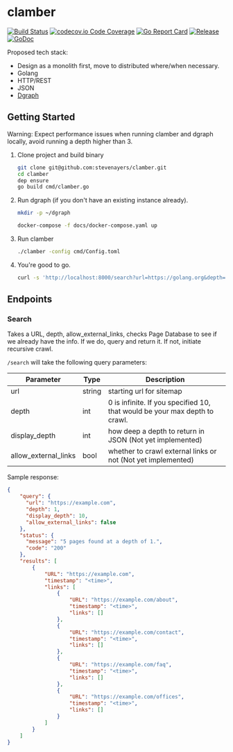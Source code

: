 # clamber
[![Build Status](https://travis-ci.org/stevenayers/clamber.svg?branch=master)](https://travis-ci.org/stevenayers/clamber)
[![codecov.io Code Coverage](https://img.shields.io/codecov/c/github/stevenayers/clamber.svg)](https://codecov.io/github/stevenayers/clamber?branch=master)
[![Go Report Card](https://goreportcard.com/badge/github.com/stevenayers/clamber)](https://goreportcard.com/report/github.com/stevenayers/clamber)
[![Release](https://img.shields.io/badge/release-v0.1--alpha-5272B4.svg)](https://github.com/stevenayers/clamber/releases/tag/v0.1-alpha)
[![GoDoc](https://godoc.org/github.com/stevenayers/clamber?status.svg)](https://godoc.org/github.com/stevenayers/clamber)

Proposed tech stack:
- Design as a monolith first, move to distributed where/when necessary.
- Golang
- HTTP/REST
- JSON
- [Dgraph](https://dgraph.io)


## Getting Started
Warning: Expect performance issues when running clamber and dgraph locally, avoid running a depth higher than 3.


1. Clone project and build binary
    ```bash
    git clone git@github.com:stevenayers/clamber.git
    cd clamber
    dep ensure
    go build cmd/clamber.go
    ```
1. Run dgraph (if you don't have an existing instance already).
    ```bash
    mkdir -p ~/dgraph
    
    docker-compose -f docs/docker-compose.yaml up
    ```
1. Run clamber
    ```bash
    ./clamber -config cmd/Config.toml
    ```
1. You're good to go.
    ```bash
    curl -s 'http://localhost:8000/search?url=https://golang.org&depth=2'
    ```
 
## Endpoints

### Search
Takes a URL, depth, allow_external_links, checks Page Database to see if we already have the info. If we do, query and return it. If not, initiate recursive crawl.

`/search` will take the following query parameters:

| Parameter            | Type   | Description |
|----------------------|--------|-------------|
| url                  | string | starting url for sitemap |
| depth                | int    | 0 is infinite. If you specified 10, that would be your max depth to crawl. |
| display_depth        | int    | how deep a depth to return in JSON (Not yet implemented) |
| allow_external_links | bool   | whether to crawl external links or not (Not yet implemented) |


Sample response:
```json
{
    "query": {
      "url": "https://example.com",
      "depth": 1, 
      "display_depth": 10,
      "allow_external_links": false
    },
    "status": {
      "message": "5 pages found at a depth of 1.",
      "code": "200"
    },
    "results": [
        {
            "URL": "https://example.com",
            "timestamp": "<time>",
            "links": [
                {
                    "URL": "https://example.com/about",
                    "timestamp": "<time>",
                    "links": []
                },
                {
                    "URL": "https://example.com/contact",
                    "timestamp": "<time>",
                    "links": []
                },
                {
                    "URL": "https://example.com/faq",
                    "timestamp": "<time>",
                    "links": []
                },
                {
                    "URL": "https://example.com/offices",
                    "timestamp": "<time>",
                    "links": []
                }
            ]
        }
    ]
}
```





